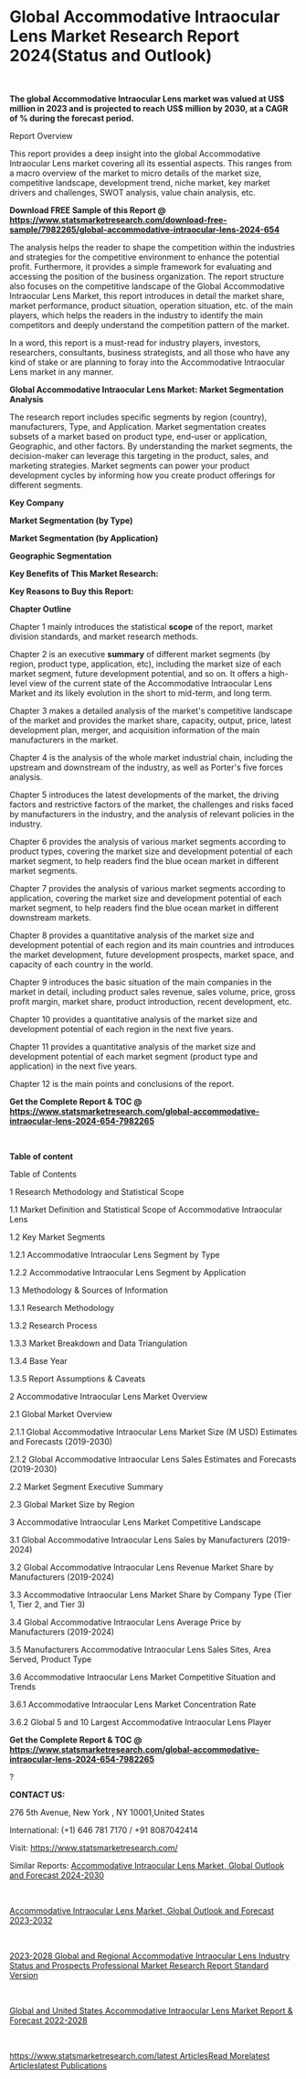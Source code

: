 <h1>Global Accommodative Intraocular Lens Market Research Report 2024(Status and Outlook)</h1><br/><p><strong>The global Accommodative Intraocular Lens market was valued at US$ million in 2023 and is projected to reach US$ million by 2030, at a <strong>CAGR</strong> of % during the forecast period.</strong></p>
 
 
 
 <p>Report Overview</p>
 
 
 
 <p>This report provides a deep insight into the global Accommodative Intraocular Lens market covering all its essential aspects. This ranges from a macro overview of the market to micro details of the market size, competitive landscape, development trend, niche market, key market drivers and challenges, SWOT analysis, value chain analysis, etc.</p>
 
 
 
 <p><strong>Download FREE Sample of this Report @ <a href="https://www.statsmarketresearch.com/download-free-sample/7982265/global-accommodative-intraocular-lens-2024-654">https://www.statsmarketresearch.com/download-free-sample/7982265/global-accommodative-intraocular-lens-2024-654</a></strong></p>
 
 
 
 <p>The analysis helps the reader to shape the competition within the industries and strategies for the competitive environment to enhance the potential profit. Furthermore, it provides a simple framework for evaluating and accessing the position of the business organization. The report structure also focuses on the competitive landscape of the Global Accommodative Intraocular Lens Market, this report introduces in detail the market share, market performance, product situation, operation situation, etc. of the main players, which helps the readers in the industry to identify the main competitors and deeply understand the competition pattern of the market.</p>
 
 
 
 <p>In a word, this report is a must-read for industry players, investors, researchers, consultants, business strategists, and all those who have any kind of stake or are planning to foray into the Accommodative Intraocular Lens market in any manner.</p>
 
 
 
 <p><strong>Global Accommodative Intraocular Lens Market: Market Segmentation Analysis</strong></p>
 
 
 
 <p>The research report includes specific segments by region (country), manufacturers, Type, and Application. Market segmentation creates subsets of a market based on product type, end-user or application, Geographic, and other factors. By understanding the market segments, the decision-maker can leverage this targeting in the product, sales, and marketing strategies. Market segments can power your product development cycles by informing how you create product offerings for different segments.</p>
 
 
 
 <p><strong>Key Company</strong></p>
 
 
 
 <p><strong>Market Segmentation (by Type)</strong></p>
 
 
 
 <p><strong>Market Segmentation (<strong>by Application</strong>)</strong></p>
 
 
 
 <p><strong>Geographic Segmentation</strong></p>
 
 
 
 <p><strong>Key Benefits of This Market Research:</strong></p>
 
 
 
 <p><strong>Key <strong>Reasons to Buy</strong> this Report:</strong></p>
 
 
 
 <p><strong>Chapter Outline</strong></p>
 
 
 
 <p>Chapter 1 mainly introduces the statistical <strong>scope</strong> of the report, market division standards, and market research methods.</p>
 
 
 
 <p>Chapter 2 is an executive <strong>summary</strong> of different market segments (by region, product type, application, etc), including the market size of each market segment, future development potential, and so on. It offers a high-level view of the current state of the Accommodative Intraocular Lens Market and its likely evolution in the short to mid-term, and long term.</p>
 
 
 
 <p>Chapter 3 makes a detailed analysis of the market&#39;s competitive landscape of the market and provides the market share, capacity, output, price, latest development plan, merger, and acquisition information of the main manufacturers in the market.</p>
 
 
 
 <p>Chapter 4 is the analysis of the whole market industrial chain, including the upstream and downstream of the industry, as well as Porter&#39;s five forces analysis.</p>
 
 
 
 <p>Chapter 5 introduces the latest developments of the market, the driving factors and restrictive factors of the market, the challenges and risks faced by manufacturers in the industry, and the analysis of relevant policies in the industry.</p>
 
 
 
 <p>Chapter 6 provides the analysis of various market segments according to product types, covering the market size and development potential of each market segment, to help readers find the blue ocean market in different market segments.</p>
 
 
 
 <p>Chapter 7 provides the analysis of various market segments according to application, covering the market size and development potential of each market segment, to help readers find the blue ocean market in different downstream markets.</p>
 
 
 
 <p>Chapter 8 provides a quantitative analysis of the market size and development potential of each region and its main countries and introduces the market development, future development prospects, market space, and capacity of each country in the world.</p>
 
 
 
 <p>Chapter 9 introduces the basic situation of the main companies in the market in detail, including product sales revenue, sales volume, price, gross profit margin, market share, product introduction, recent development, etc.</p>
 
 
 
 <p>Chapter 10 provides a quantitative analysis of the market size and development potential of each region in the next five years.</p>
 
 
 
 <p>Chapter 11 provides a quantitative analysis of the market size and development potential of each market segment (product type and application) in the next five years.</p>
 
 
 
 <p>Chapter 12 is the main points and conclusions of the report.</p>
 
 
 
 <div><b>Get the Complete Report & TOC @ <a href="https://www.statsmarketresearch.com/global-accommodative-intraocular-lens-2024-654-7982265">https://www.statsmarketresearch.com/global-accommodative-intraocular-lens-2024-654-7982265</a></b></div>
 
 
 
 <p><br />
 
 <b>Table of content</b></p>
 
 
 
 <p>Table of Contents<br />
 
 1 Research Methodology and Statistical Scope<br />
 
 1.1 Market Definition and Statistical Scope of Accommodative Intraocular Lens<br />
 
 1.2 Key Market Segments<br />
 
 1.2.1 Accommodative Intraocular Lens Segment by Type<br />
 
 1.2.2 Accommodative Intraocular Lens Segment by Application<br />
 
 1.3 Methodology & Sources of Information<br />
 
 1.3.1 Research Methodology<br />
 
 1.3.2 Research Process<br />
 
 1.3.3 Market Breakdown and Data Triangulation<br />
 
 1.3.4 Base Year<br />
 
 1.3.5 Report Assumptions & Caveats<br />
 
 2 Accommodative Intraocular Lens Market Overview<br />
 
 2.1 Global Market Overview<br />
 
 2.1.1 Global Accommodative Intraocular Lens Market Size (M USD) Estimates and Forecasts (2019-2030)<br />
 
 2.1.2 Global Accommodative Intraocular Lens Sales Estimates and Forecasts (2019-2030)<br />
 
 2.2 Market Segment Executive Summary<br />
 
 2.3 Global Market Size by Region<br />
 
 3 Accommodative Intraocular Lens Market Competitive Landscape<br />
 
 3.1 Global Accommodative Intraocular Lens Sales by Manufacturers (2019-2024)<br />
 
 3.2 Global Accommodative Intraocular Lens Revenue Market Share by Manufacturers (2019-2024)<br />
 
 3.3 Accommodative Intraocular Lens Market Share by Company Type (Tier 1, Tier 2, and Tier 3)<br />
 
 3.4 Global Accommodative Intraocular Lens Average Price by Manufacturers (2019-2024)<br />
 
 3.5 Manufacturers Accommodative Intraocular Lens Sales Sites, Area Served, Product Type<br />
 
 3.6 Accommodative Intraocular Lens Market Competitive Situation and Trends<br />
 
 3.6.1 Accommodative Intraocular Lens Market Concentration Rate<br />
 
 3.6.2 Global 5 and 10 Largest Accommodative Intraocular Lens Player</p>
 
 
 
 <div><b>Get the Complete Report & TOC @ <a href="https://www.statsmarketresearch.com/global-accommodative-intraocular-lens-2024-654-7982265">https://www.statsmarketresearch.com/global-accommodative-intraocular-lens-2024-654-7982265</a></b></div>
 
 
 
 <p>? </p>
 
 
 
 <p><b>CONTACT US:</b><br />
 
 276 5th Avenue, New York , NY 10001,United States<br />
 
 International: (+1) 646 781 7170 / +91 8087042414<br />
 
 Visit: <a href="https://www.statsmarketresearch.com/">https://www.statsmarketresearch.com/</a><br />
 
 Similar Reports: <a href="https://www.statsmarketresearch.com/global-accommodative-intraocular-lens-2024-654-7982265">Accommodative Intraocular Lens Market, Global Outlook and Forecast 2024-2030</a><br />
 
 <br />
 
 <a href="https://www.statsmarketresearch.com/global-accommodative-intraocular-lens-2024-654-7982265">Accommodative Intraocular Lens Market, Global Outlook and Forecast 2023-2032</a><br />
 
 <br />
 
 <a href="https://www.statsmarketresearch.com/global-accommodative-intraocular-lens-2024-654-7982265">2023-2028 Global and Regional Accommodative Intraocular Lens Industry Status and Prospects Professional Market Research Report Standard Version</a><br />
 
 <br />
 
 <a href="https://www.statsmarketresearch.com/global-accommodative-intraocular-lens-2024-654-7982265">Global and United States Accommodative Intraocular Lens Market Report & Forecast 2022-2028</a><br />
 
 <br />
 
 <a href="https://gyeongbokgung.com">https://www.statsmarketresearch.com/</a><a href="https://hallyeomaritime.com">latest Articles</a><a href="https://jingwansa.com">Read More</a><a href="https://nguoiviet.jp/">latest Articles</a><a href="https://www.intelmarketresearch.com/">latest Publications</a></p>